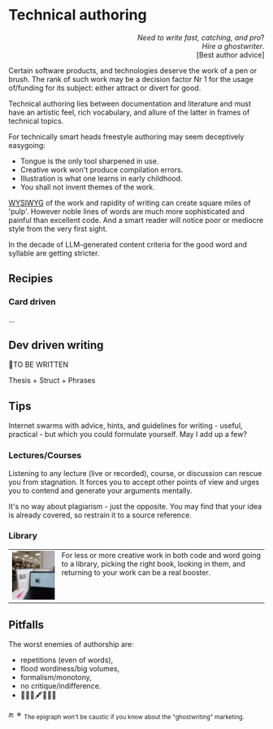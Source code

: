 # Technical authoring

<p dir="rtl">?<i>Need to write fast, catching, and pro<br>.Hire a ghostwriter</i><br />
[Best author advice]</p>

Certain software products, and technologies deserve the work of a pen or brush. The rank of such work may be a decision factor Nr&nbsp;1 for the usage of/funding for its subject: either attract or divert for good.

Technical authoring lies between documentation and literature and must have an artistic feel, rich vocabulary, and allure of the latter in frames of technical topics.

For technically smart heads freestyle authoring may seem deceptively easygoing: 

* Tongue is the only tool sharpened in use.
* Creative work won't produce compilation errors.
* Illustration is what one learns in early childhood.
* You shall not invent themes of the work.
  
<span title="&nbsp;What You See Is What You Write"><ins>WYSIWYG</ins></span> of the work and rapidity of writing can create square miles of 'pulp'. However noble lines of words are much more sophisticated and painful than excellent code. And a smart reader will notice poor or mediocre style from the very first sight.

In the decade of LLM-generated content criteria for the good word and syllable are getting stricter.

## Recipies 

### Card driven

...

## Dev driven writing

🚧TO BE WRITTEN

Thesis + Struct + Phrases

## Tips

Internet swarms with advice, hints, and guidelines for writing - useful, practical - but which you could formulate yourself. May I add up a few?

### Lectures/Courses

Listening to any lecture (live or recorded), course, or discussion can rescue you from stagnation. It forces you to accept other points of view and urges you to contend and generate your arguments mentally.

It's no way about plagiarism - just the opposite. You may find that your idea is already covered, so restrain it to a source reference.

### Library

<table><tr valign="top"><td>
  <picture><img width="250px" alt="&nbsp;Snapshot from the lib" src="../../_rsc/_img/photo/blog/spots/StadtBiblio.jpg" /></picture>
</td><td>
  For less or more creative work in both code and word going to a library, picking the right book, looking in them, and returning to your work can be a real booster.
</td></tr></table>

## Pitfalls

The worst enemies of authorship are:

- repetitions (even of words),
- flood wordiness/big volumes,
- formalism/monotony,
- no critique/indifference.
- 🚧🚧🚧🖋️🚧🚧🚧 

🔚 ✴️ <sub>The epigraph won't be caustic if you know about the "ghostwriting" marketing.</sub>

